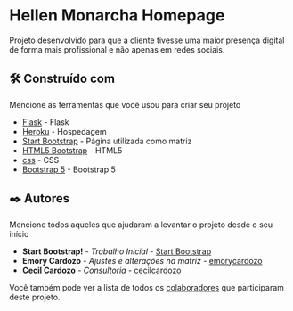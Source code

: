# Hellen Monarcha Homepage

Projeto desenvolvido para que a cliente tivesse uma maior presença digital de forma mais profissional e não apenas em redes sociais.

## 🛠️ Construído com

Mencione as ferramentas que você usou para criar seu projeto

* [Flask](https://flask.palletsprojects.com/en/2.2.x/) - Flask
* [Heroku](https://heroku.com/) - Hospedagem
* [Start Bootstrap](https://startbootstrap.com/theme/personal) - Página utilizada como matriz
* [HTML5 Bootstrap](https://html5bootstrap.com) - HTML5
* [css](https://www.w3schools.com/css/) - CSS
* [Bootstrap 5](https://getbootstrap.com/docs/5.0/getting-started/introduction/) - Bootstrap 5

## ✒️ Autores

Mencione todos aqueles que ajudaram a levantar o projeto desde o seu início

* **Start Bootstrap!** - *Trabalho Inicial* - [Start Bootstrap](https://startbootstrap.com/theme/personal)
* **Emory Cardozo** - *Ajustes e alterações na matriz* - [emorycardozo](https://github.com/emorycardozo)
* **Cecil Cardozo** - *Consultoria* - [cecilcardozo](https://github.com/cecilcardozo)

Você também pode ver a lista de todos os [colaboradores](https://github.com/usuario/projeto/colaboradores) que participaram deste projeto.
